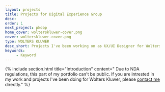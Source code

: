 ```yaml
---
layout: projects
title: Projects for Digital Experience Group
desc: 
order: 1
next_project: pkobp
home_cover: wolterskluwer-cover.png
cover: wolterskluwer-cover.png
type: WOLTERS KLUWER
desc_short: Projects I've been working on as UX/UI Designer for Wolters Kluwer, information services corporation
keywords: 
     - Keyword
---
```

{%
     include section.html 
     title="Introduction"
     content="
Due to NDA regulations, this part of my portfolio can't be public. If you are intrested in my work and projects I've been doing for Wolters Kluwer, please [contact me](mailto:julia.m.popko@gmail.com) directly."
%}